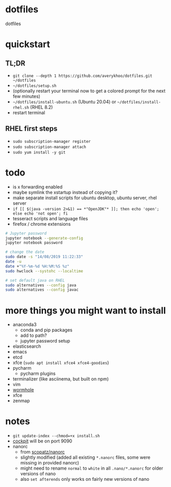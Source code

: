 #   dotfiles
dotfiles

#   quickstart
##  TL;DR
*   `git clone --depth 1 https://github.com/averykhoo/dotfiles.git ~/dotfiles`
*   `~/dotfiles/setup.sh`
*   (optionally restart your terminal now to get a colored prompt for the next few minutes)
*   `~/dotfiles/install-ubuntu.sh` (Ubuntu 20.04) or `~/dotfiles/install-rhel.sh` (RHEL 8.2)
*   restart terminal

##  RHEL first steps
*   `sudo subscription-manager register`
*   `sudo subscription-manager attach`
*   `sudo yum install -y git`

#   todo
*   is x forwarding enabled
*   maybe symlink the xstartup instead of copying it?
*   make separate install scripts for ubuntu desktop, ubuntu server, rhel server
*   `if [[ $(java -version 2>&1) == *"OpenJDK"* ]]; then echo 'open'; else echo 'not open'; fi`
*   tesseract scripts and language files
*   firefox / chrome extensions

```bash
# Jupyter password
jupyter notebook --generate-config
jupyter notebook password
```

```bash
# change the date
sudo date -s "14/08/2019 11:22:33"
date -u
date +"%Y-%m-%d %H:%M:%S %z"
sudo hwclock --systohc --localtime 
```

```bash
# set default java on RHEL
sudo alternatives --config java
sudo alternatives --config javac
```

#   more things you might want to install
*   anaconda3
    *   conda and pip packages
    *   add to path?
    *   jupyter password setup
*   elasticsearch
*   emacs
*   etcd
*   xfce (`sudo apt install xfce4 xfce4-goodies`)
*   pycharm
    *   pycharm plugins
*   terminalizer (like asciinema, but built on npm)
*   vim
*   [wormhole](https://github.com/warner/magic-wormhole)
*   xfce
*   zenmap


#   notes
*   `git update-index --chmod=+x install.sh`
*   [cockpit](https://cockpit-project.org/) will be on port 9090
*   nanorc
    *   from [scopatz/nanorc](https://github.com/scopatz/nanorc)
    *   slightly modified (added all existing `*.nanorc` files, some were missing in provided nanorc)
    *   might need to rename `normal` to `white` in all `.nano/*.nanorc` for older versions of nano
    *   also `set afterends` only works on fairly new versions of nano

